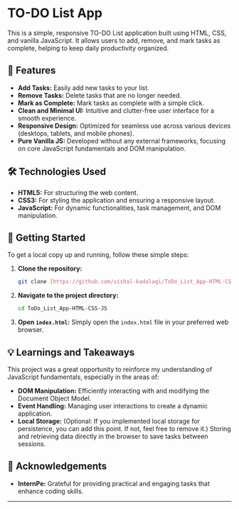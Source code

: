 # TO-DO List App

This is a simple, responsive TO-DO List application built using HTML, CSS, and vanilla JavaScript. It allows users to add, remove, and mark tasks as complete, helping to keep daily productivity organized.

## 🚀 Features

* **Add Tasks:** Easily add new tasks to your list.
* **Remove Tasks:** Delete tasks that are no longer needed.
* **Mark as Complete:** Mark tasks as complete with a simple click.
* **Clean and Minimal UI:** Intuitive and clutter-free user interface for a smooth experience.
* **Responsive Design:** Optimized for seamless use across various devices (desktops, tablets, and mobile phones).
* **Pure Vanilla JS:** Developed without any external frameworks, focusing on core JavaScript fundamentals and DOM manipulation.

## 🛠️ Technologies Used

* **HTML5:** For structuring the web content.
* **CSS3:** For styling the application and ensuring a responsive layout.
* **JavaScript:** For dynamic functionalities, task management, and DOM manipulation.

## 📂 Getting Started

To get a local copy up and running, follow these simple steps:

1.  **Clone the repository:**
    ```bash
    git clone [https://github.com/vishal-kadalagi/ToDo_List_App-HTML-CSS-JS.git](https://github.com/vishal-kadalagi/ToDo_List_App-HTML-CSS-JS.git)
    ```
2.  **Navigate to the project directory:**
    ```bash
    cd ToDo_List_App-HTML-CSS-JS
    ```
3.  **Open `index.html`:**
    Simply open the `index.html` file in your preferred web browser.

## 💡 Learnings and Takeaways

This project was a great opportunity to reinforce my understanding of JavaScript fundamentals, especially in the areas of:

* **DOM Manipulation:** Efficiently interacting with and modifying the Document Object Model.
* **Event Handling:** Managing user interactions to create a dynamic application.
* **Local Storage:** (Optional: If you implemented local storage for persistence, you can add this point. If not, feel free to remove it.) Storing and retrieving data directly in the browser to save tasks between sessions.

## 🙏 Acknowledgements

* **InternPe:** Grateful for providing practical and engaging tasks that enhance coding skills.

---
